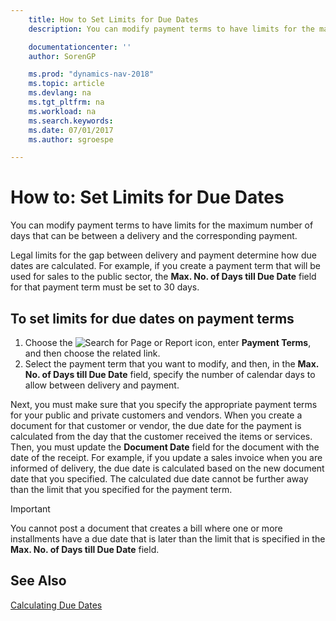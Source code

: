 ```yaml
---
    title: How to Set Limits for Due Dates
    description: You can modify payment terms to have limits for the maximum number of days that can be between a delivery and the corresponding payment.

    documentationcenter: ''
    author: SorenGP

    ms.prod: "dynamics-nav-2018"
    ms.topic: article
    ms.devlang: na
    ms.tgt_pltfrm: na
    ms.workload: na
    ms.search.keywords:
    ms.date: 07/01/2017
    ms.author: sgroespe

---
```

# How to: Set Limits for Due Dates
You can modify payment terms to have limits for the maximum number of days that can be between a delivery and the corresponding payment.  

Legal limits for the gap between delivery and payment determine how due dates are calculated. For example, if you create a payment term that will be used for sales to the public sector, the **Max. No. of Days till Due Date** field for that payment term must be set to 30 days.  

## To set limits for due dates on payment terms  

1.  Choose the ![Search for Page or Report](../../media/ui-search/search_small.png "Search for Page or Report icon") icon, enter **Payment Terms**, and then choose the related link.  
2.  Select the payment term that you want to modify, and then, in the **Max. No. of Days till Due Date** field, specify the number of calendar days to allow between delivery and payment.  

Next, you must make sure that you specify the appropriate payment terms for your public and private customers and vendors. When you create a document for that customer or vendor, the due date for the payment is calculated from the day that the customer received the items or services. Then, you must update the **Document Date** field for the document with the date of the receipt. For example, if you update a sales invoice when you are informed of delivery, the due date is calculated based on the new document date that you specified. The calculated due date cannot be further away than the limit that you specified for the payment term.  

> [!IMPORTANT]  
>  You cannot post a document that creates a bill where one or more installments have a due date that is later than the limit that is specified in the **Max. No. of Days till Due Date** field.  

## See Also  
 [Calculating Due Dates](calculating-due-dates.md)
